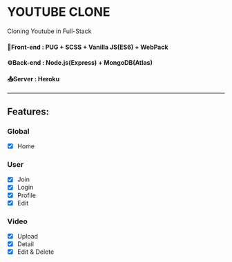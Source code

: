 # YOUTUBE CLONE

Cloning Youtube in Full-Stack

#### 🌇Front-end : PUG + SCSS + Vanilla JS(ES6) + WebPack

#### ⚙️Back-end : Node.js(Express) + MongoDB(Atlas)

#### 📤Server : Heroku

---

## Features:

### Global

- [x] Home

### User

- [x] Join
- [x] Login
- [x] Profile
- [x] Edit

### Video

- [x] Upload
- [x] Detail
- [x] Edit & Delete